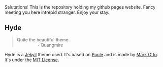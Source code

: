 Salutations! This is the repository holding my github pages website. Fancy meeting you here intrepid stranger. Enjoy your stay.

## Hyde

> Quite the beautiful theme. <br>
> &nbsp;&nbsp;&nbsp;&nbsp;&nbsp;&nbsp;&nbsp;&nbsp;&nbsp;&nbsp;&nbsp;&nbsp;&nbsp;&nbsp;&nbsp;&nbsp;&nbsp;- Quangmire

Hyde is a [Jekyll](http://jekyllrb.com) theme used. It's based on [Poole](http://getpoole.com) and is made by [Mark Otto](https://github.com/mdo). It's under the [MIT License](LICENSE.md).
